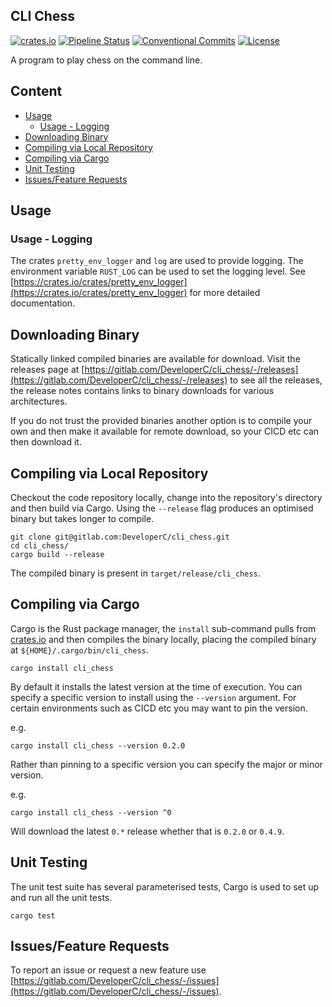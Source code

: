 ## CLI Chess
[![crates.io](https://img.shields.io/crates/v/cli_chess)](https://crates.io/crates/cli_chess)
[![Pipeline Status](https://gitlab.com/DeveloperC/cli_chess/badges/master/pipeline.svg)](https://gitlab.com/DeveloperC/cli_chess/-/pipelines)
[![Conventional Commits](https://img.shields.io/badge/Conventional%20Commits-1.0.0-yellow.svg)](https://conventionalcommits.org)
[![License](https://img.shields.io/badge/License-AGPLv3-blue.svg)](https://www.gnu.org/licenses/agpl-3.0)


A program to play chess on the command line.


## Content
 * [Usage](#usage)
   + [Usage - Logging](#usage-logging)
 * [Downloading Binary](#downloading-binary)
 * [Compiling via Local Repository](#compiling-via-local-repository)
 * [Compiling via Cargo](#compiling-via-cargo)
 * [Unit Testing](#unit-testing)
 * [Issues/Feature Requests](#issuesfeature-requests)


## Usage


### Usage - Logging
The crates `pretty_env_logger` and `log` are used to provide logging.
The environment variable `RUST_LOG` can be used to set the logging level.
See [https://crates.io/crates/pretty_env_logger](https://crates.io/crates/pretty_env_logger) for more detailed documentation.


## Downloading Binary
Statically linked compiled binaries are available for download.
Visit the releases page at [https://gitlab.com/DeveloperC/cli_chess/-/releases](https://gitlab.com/DeveloperC/cli_chess/-/releases) to see all the releases, the release notes contains links to binary downloads for various architectures.

If you do not trust the provided binaries another option is to compile your own and then make it available for remote download, so your CICD etc can then download it.


## Compiling via Local Repository
Checkout the code repository locally, change into the repository's directory and then build via Cargo.
Using the `--release` flag produces an optimised binary but takes longer to compile.

```
git clone git@gitlab.com:DeveloperC/cli_chess.git
cd cli_chess/
cargo build --release
```

The compiled binary is present in `target/release/cli_chess`.


## Compiling via Cargo
Cargo is the Rust package manager, the `install` sub-command pulls from [crates.io](https://crates.io/crates/cli_chess) and then compiles the binary locally, placing the compiled binary at `${HOME}/.cargo/bin/cli_chess`.

```
cargo install cli_chess
```

By default it installs the latest version at the time of execution.
You can specify a specific version to install using the `--version` argument.
For certain environments such as CICD etc you may want to pin the version.

e.g.

```
cargo install cli_chess --version 0.2.0
```

Rather than pinning to a specific version you can specify the major or minor version.

e.g.

```
cargo install cli_chess --version ^0
```

Will download the latest `0.*` release whether that is `0.2.0` or `0.4.9`.


## Unit Testing
The unit test suite has several parameterised tests, Cargo is used to set up and run all the unit tests.

```
cargo test
```


## Issues/Feature Requests
To report an issue or request a new feature use [https://gitlab.com/DeveloperC/cli_chess/-/issues](https://gitlab.com/DeveloperC/cli_chess/-/issues).
